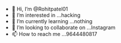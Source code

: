 - 👋 Hi, I’m @Rohitpatel01
- 👀 I’m interested in ...hacking 
- 🌱 I’m currently learning ...nothing
- 💞️ I’m looking to collaborate on ...Instagram
- 📫 How to reach me ...9644480817

<!---
Rohitpatel01/Rohitpatel01 is a ✨ special ✨ repository because its `README.md` (this file) appears on your GitHub profile.
You can click the Preview link to take a look at your changes.
--->
